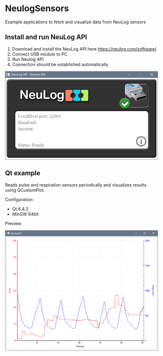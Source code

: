 # NeulogSensors
Example applications to fetch and visualize data from NeuLog sensors


## Install and run NeuLog API

1. Download and install the NeuLog API here https://neulog.com/software/
2. Connect USB module to PC
3. Run Neulog API
4. Connection should be established automatically
   
![](doc/NeuLog_API_status.png)


## Qt example

Reads pulse and respiration sensors periodically and visualizes results using QCustomPlot.

Configuration:
- Qt 6.4.3
- MinGW 64bit

Preview:

![](doc/preview.png)
